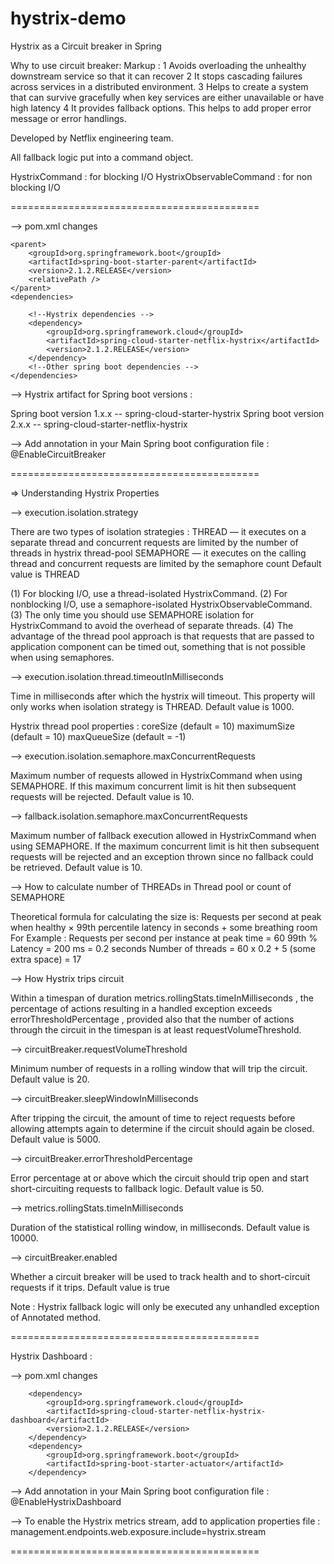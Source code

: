 # hystrix-demo

Hystrix as a Circuit breaker in Spring

Why to use circuit breaker:
Markup : 1 Avoids overloading the unhealthy downstream service so that it can recover
         2 It stops cascading failures across services in a distributed environment.
         3 Helps to create a system that can survive gracefully when key services are either unavailable or have high latency
         4 It provides fallback options. This helps to add proper error message or error handlings.

Developed by Netflix engineering team.

All fallback logic put into a command object.

HystrixCommand : for blocking I/O
HystrixObservableCommand : for non blocking I/O


===========================================


--> pom.xml changes

    <parent>
        <groupId>org.springframework.boot</groupId>
        <artifactId>spring-boot-starter-parent</artifactId>
        <version>2.1.2.RELEASE</version>
        <relativePath />
    </parent>
    <dependencies>

        <!--Hystrix dependencies -->
        <dependency>
            <groupId>org.springframework.cloud</groupId>
            <artifactId>spring-cloud-starter-netflix-hystrix</artifactId>
            <version>2.1.2.RELEASE</version>
        </dependency>
        <!--Other spring boot dependencies -->
    </dependencies>


--> Hystrix artifact for Spring boot versions :

Spring boot version 1.x.x -- spring-cloud-starter-hystrix
Spring boot version 2.x.x -- spring-cloud-starter-netflix-hystrix 


--> Add annotation in your Main Spring boot configuration file :
@EnableCircuitBreaker


===========================================


=> Understanding Hystrix Properties

--> execution.isolation.strategy

There are two types of isolation strategies :
THREAD — it executes on a separate thread and concurrent requests are limited by
        the number of threads in hystrix thread-pool
SEMAPHORE — it executes on the calling thread and concurrent requests are limited by the semaphore count
Default value is THREAD


(1) For blocking I/O, use a thread-isolated HystrixCommand.
(2) For nonblocking I/O, use a semaphore-isolated HystrixObservableCommand.
(3) The only time you should use SEMAPHORE isolation for HystrixCommand to avoid the overhead of separate threads.
(4) The advantage of the thread pool approach is that requests that are passed to application component can be timed out, something that is not possible when using semaphores.


--> execution.isolation.thread.timeoutInMilliseconds

Time in milliseconds after which the hystrix will timeout.
This property will only works when isolation strategy is THREAD.
Default value is 1000.


Hystrix thread pool properties :
coreSize              (default = 10)
maximumSize    (default = 10)
maxQueueSize   (default = -1)


--> execution.isolation.semaphore.maxConcurrentRequests

Maximum number of requests allowed in HystrixCommand when using SEMAPHORE.
If this maximum concurrent limit is hit then subsequent requests will be rejected.
Default value is 10.


--> fallback.isolation.semaphore.maxConcurrentRequests

Maximum number of fallback execution allowed in HystrixCommand when using SEMAPHORE.
If the maximum concurrent limit is hit then subsequent requests will be rejected and
   an exception thrown since no fallback could be retrieved.
Default value is 10.


--> How to calculate number of THREADs in Thread pool or count of SEMAPHORE

Theoretical formula for calculating the size is:
Requests per second at peak when healthy × 99th percentile latency in seconds + some breathing room
For Example :
Requests per second per instance at peak time = 60
99th % Latency = 200 ms = 0.2 seconds
Number of threads = 60 x 0.2 + 5 (some extra space) = 17


--> How Hystrix trips circuit

Within a timespan of duration metrics.rollingStats.timeInMilliseconds ,
the percentage of actions resulting in a handled exception exceeds errorThresholdPercentage ,
provided also that the number of actions through the circuit in the timespan is at least requestVolumeThreshold.


--> circuitBreaker.requestVolumeThreshold

Minimum number of requests in a rolling window that will trip the circuit.
Default value is 20.

--> circuitBreaker.sleepWindowInMilliseconds

After tripping the circuit, the amount of time to reject requests before allowing attempts again to determine if the circuit should again be closed.
Default value is 5000.


--> circuitBreaker.errorThresholdPercentage

Error percentage at or above which the circuit should trip open and start short-circuiting requests to fallback logic.
Default value is 50.


--> metrics.rollingStats.timeInMilliseconds

Duration of the statistical rolling window, in milliseconds.
Default value is 10000.

--> circuitBreaker.enabled

Whether a circuit breaker will be used to track health and to short-circuit requests if it trips.
Default value is true


Note : Hystrix fallback logic will only be executed any unhandled exception of Annotated method.


===========================================

Hystrix Dashboard :

--> pom.xml changes

        <dependency>
			<groupId>org.springframework.cloud</groupId>
			<artifactId>spring-cloud-starter-netflix-hystrix-dashboard</artifactId>
			<version>2.1.2.RELEASE</version>
		</dependency>
		<dependency>
			<groupId>org.springframework.boot</groupId>
			<artifactId>spring-boot-starter-actuator</artifactId>
		</dependency>


--> Add annotation in your Main Spring boot configuration file :
@EnableHystrixDashboard


--> To enable the Hystrix metrics stream, add to application properties file :
management.endpoints.web.exposure.include=hystrix.stream


===========================================
